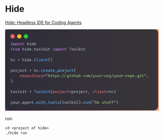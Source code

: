 
# Hide
[Hide: Headless IDE for Coding Agents](https://github.com/artmoskvin/hide)

![hide-demo](./_imgs/hide.png)


run:
```shell
cd <project of hide>
./hide run
```
